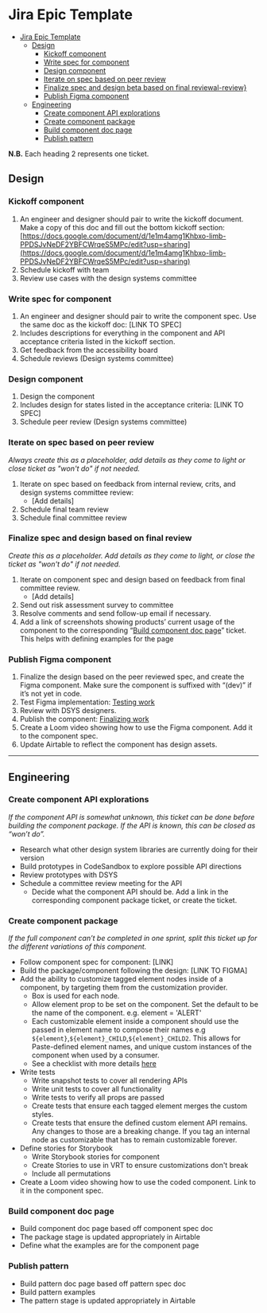 # Jira Epic Template

- [Jira Epic Template](#jira-epic-template)
  - [Design](#design)
    - [Kickoff component](#kickoff-component)
    - [Write spec for component](#write-spec-for-component)
    - [Design component](#design-component)
    - [Iterate on spec based on peer review](#iterate-on-spec-based-on-peer-review)
    - [Finalize spec and design beta based on final reviewal-review}](#finalize-spec-and-design-beta-based-on-final-reviewal-review)
    - [Publish Figma component](#publish-figma-component)
  - [Engineering](#engineering)
    - [Create component API explorations](#create-component-api-explorations)
    - [Create component package](#create-component-package)
    - [Build component doc page](#build-component-doc-page)
    - [Publish pattern](#publish-pattern)

**N.B.** Each heading 2 represents one ticket.

## Design

### Kickoff component

1. An engineer and designer should pair to write the kickoff document. Make a copy of this doc and fill out the bottom kickoff section: [https://docs.google.com/document/d/1e1m4amg1Khbxo-limb-PPDSJvNeDF2YBFCWrqeS5MPc/edit?usp=sharing](https://docs.google.com/document/d/1e1m4amg1Khbxo-limb-PPDSJvNeDF2YBFCWrqeS5MPc/edit?usp=sharing)
2. Schedule kickoff with team
3. Review use cases with the design systems committee

### Write spec for component

1. An engineer and designer should pair to write the component spec. Use the same doc as the kickoff doc: [LINK TO SPEC]
2. Includes descriptions for everything in the component and API acceptance criteria listed in the kickoff section.
3. Get feedback from the accessibility board
4. Schedule reviews (Design systems committee)

### Design component

1. Design the component
2. Includes design for states listed in the acceptance criteria: [LINK TO SPEC]
3. Schedule peer review (Design systems committee)

### Iterate on spec based on peer review

_Always create this as a placeholder, add details as they come to light or close ticket as "won't do" if not needed._

1. Iterate on spec based on feedback from internal review, crits, and design systems committee review:
   - [Add details]
2. Schedule final team review
3. Schedule final committee review

### Finalize spec and design based on final review

_Create this as a placeholder. Add details as they come to light, or close the ticket as "won't do" if not needed._

1. Iterate on component spec and design based on feedback from final committee review.
   - [Add details]
2. Send out risk assessment survey to committee
3. Resolve comments and send follow-up email if necessary.
4. Add a link of screenshots showing products’ current usage of the component to the corresponding “[Build component doc page](#build-component-doc-page)” ticket. This helps with defining examples for the page

### Publish Figma component

1. Finalize the design based on the peer reviewed spec, and create the Figma component. Make sure the component is suffixed with “(dev)” if it’s not yet in code.
2. Test Figma implementation: [Testing work](../design/designer-workflow.md#testing-work)
3. Review with DSYS designers.
4. Publish the component: [Finalizing work](../design/designer-workflow.md#finalizing-work)
5. Create a Loom video showing how to use the Figma component. Add it to the component spec.
6. Update Airtable to reflect the component has design assets.

---

## Engineering

### Create component API explorations

_If the component API is somewhat unknown, this ticket can be done before building the component package. If the API is known, this can be closed as “won’t do”._

- Research what other design system libraries are currently doing for their version
- Build prototypes in CodeSandbox to explore possible API directions
- Review prototypes with DSYS
- Schedule a committee review meeting for the API
  - Decide what the component API should be. Add a link in the corresponding component package ticket, or create the ticket.

### Create component package

_If the full component can’t be completed in one sprint, split this ticket up for the different variations of this component._

- Follow component spec for component: [LINK]
- Build the package/component following the design: [LINK TO FIGMA]
- Add the ability to customize tagged element nodes inside of a component, by targeting them from the customization provider.
  - Box is used for each node.
  - Allow element prop to be set on the component. Set the default to be the name of the component. e.g. element = 'ALERT'
  - Each customizable element inside a component should use the passed in element name to compose their names e.g `${element}`,`${element}_CHILD`,`${element}_CHILD2`. This allows for Paste-defined element names, and unique custom instances of the component when used by a consumer.
  - See a checklist with more details [here](../engineering/core/adding-customization-to-components.md)
- Write tests
  - Write snapshot tests to cover all rendering APIs
  - Write unit tests to cover all functionality
  - Write tests to verify all props are passed
  - Create tests that ensure each tagged element merges the custom styles.
  - Create tests that ensure the defined custom element API remains. Any changes to those are a breaking change. If you tag an internal node as customizable that has to remain customizable forever.
- Define stories for Storybook
  - Write Storybook stories for component
  - Create Stories to use in VRT to ensure customizations don't break
  - Include all permutations
- Create a Loom video showing how to use the coded component. Link to it in the component spec.

### Build component doc page

- Build component doc page based off component spec doc
- The package stage is updated appropriately in Airtable
- Define what the examples are for the component page

### Publish pattern

- Build pattern doc page based off pattern spec doc
- Build pattern examples
- The pattern stage is updated appropriately in Airtable
